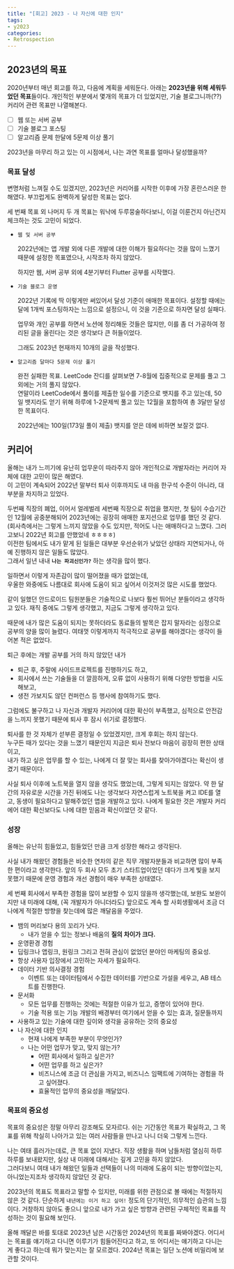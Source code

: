 ```yaml
---
title: "[회고] 2023 - 나 자신에 대한 인지"
tags:
- y2023
categories:
- Retrospection
---
```


## 2023년의 목표
2020년부터 매년 회고를 하고, 다음에 계획을 세워둔다.
아래는 **2023년을 위해 세워두었던 목표**들이다.
개인적인 부분에서 몇개의 목표가 더 있었지만, 기술 블로그니까(??) 커리어 관련 목표만 나열해본다.

- [ ]  웹 또는 서버 공부
- [ ]  기술 블로그 포스팅
- [ ]  알고리즘 문제 한달에 5문제 이상 풀기

2023년을 마무리 하고 있는 이 시점에서, 나는 과연 목표를 얼마나 달성했을까?

### 목표 달성

변명처럼 느껴질 수도 있겠지만, 2023년은 커리어를 시작한 이후에 가장 혼란스러운 한 해였다.
부끄럽게도 완벽하게 달성한 목표는 없다.

세 번째 목표 외 나머지 두 개 목표는 워낙에 두루뭉술하다보니, 이걸 이룬건지 아닌건지 체크하는 것도 고민이 되었다.

- `웹 및 서버 공부`

    2022년에는 앱 개발 외에 다른 개발에 대한 이해가 필요하다는 것을 많이 느꼈기 때문에 설정한 목표였으나, 시작조차 하지 않았다.

    하지만 웹, 서버 공부 외에 4분기부터 Flutter 공부를 시작했다.

- `기술 블로그 운영`

    2022년 기록에 딱 이렇게만 써있어서 달성 기준이 애매한 목표이다. 설정할 때에는 달에 1개씩 포스팅하자는 느낌으로 설정으니,
    이 것을 기준으로 하자면 달성 실패다.

    업무와 개인 공부를 하면서 노션에 정리해둔 것들은 많지만, 이를 좀 더 가공하여 정리된 글을 올린다는 것은 생각보다 큰 허들이었다.
		
    그래도 2023년 현재까지 10개의 글을 작성했다.

- `알고리즘 달마다 5문제 이상 풀기`

    완전 실패한 목표. LeetCode 잔디를 살펴보면 7-8월에 집중적으로 문제를 풀고 그 외에는 거의 풀지 않았다.  
    연말이라 LeetCode에서 풀이를 제출한 일수를 기준으로 뱃지를 주고 있는데, 50일 뱃지라도 얻기 위해 하루에 1-2문제씩 풀고 있는 12월을 포함하여 총 3달만 달성한 목표이다.
		
	2022년에는 100일(173일 풀이 제출) 뱃지를 얻은 데에 비하면 보잘것 없다.


## 커리어

올해는 내가 느끼기에 유난히 업무운이 따라주지 않아 개인적으로 개발자라는 커리어 자체에 대한 고민이 많은 해였다.  
이 고민이 계속되어 2022년 말부터 퇴사 이후까지도 내 마음 한구석 수준이 아니라, 대부분을 차지하고 있었다.

두번째 직장의 폐업, 이어서 얼레벌레 세번째 직장으로 취업을 했지만, 첫 팀이 수습기간인 12월에 공중분해되어 2023년에는 굉장히 애매한 포지션으로 업무를 했던 것 같다.(회사측에서는 그렇게 느끼지 않았을 수도 있지만, 적어도 나는 애매하다고 느꼈다. 그러고보니 2022년 회고를 안했었네 ㅎㅎㅎㅎ)  
이전한 팀에서도 내가 맡게 된 일들은 대부분 우선순위가 낮았던 상태라 지연되거나, 아예 진행하지 않은 일들도 많았다.  
그래서 일년 내내 **`나는 파괴신인가?`** 하는 생각을 많이 했다.  

일하면서 이렇게 자존감이 많이 떨어졌을 때가 없었는데,  
우울한 와중에도 나름대로 회사에 도움이 되고 싶어서 이것저것 많은 시도를 했었다.

같이 일했던 안드로이드 팀원분들은 기술적으로 나보다 훨씬 뛰어난 분들이라고 생각하고 있다. 재직 중에도 그렇게 생각했고, 지금도 그렇게 생각하고 있다.

때문에 내가 많은 도움이 되지는 못하더라도 동료들의 발목은 잡지 말자라는 심정으로 공부의 양을 많이 늘렸다. 여태껏 이렇게까지 적극적으로 공부를 해야겠다는 생각이 들어본 적은 없었다.

퇴근 후에는 개발 공부를 거의 하지 않았던 내가
- 퇴근 후, 주말에 사이드프로젝트를 진행하기도 하고, 
- 회사에서 쓰는 기술들을 더 깔끔하게, 오류 없이 사용하기 위해 다양한 방법을 시도해보고, 
- 생전 가보지도 않던 컨퍼런스 등 행사에 참여하기도 했다.

그럼에도 불구하고 나 자신과 개발자 커리어에 대한 확신이 부족했고, 심적으로 안전감을 느끼지 못했기 때문에 퇴사 후 잠시 쉬기로 결정했다.

퇴사를 한 것 자체가 섣부른 결정일 수 있었겠지만, 크게 후회는 하지 않는다.  
누구든 때가 있다는 것을 느꼈기 때문인지 지금은 퇴사 전보다 마음이 굉장히 편한 상태이고,   
내가 하고 싶은 업무를 할 수 있는, 나에게 더 잘 맞는 회사를 찾아가야겠다는 확신이 생겼기 때문이다. 

사실 퇴사 이후에 노트북을 열지 않을 생각도 했었는데, 그렇게 되지는 않았다. 
약 한 달 간의 자유로운 시간을 가진 뒤에도 나는 생각보다 자연스럽게 노트북을 켜고 IDE를 열고, 동생이 필요하다고 말해주었던 앱을 개발하고 있다. 
나에게 필요한 것은 개발자 커리에어 대한 확신보다도 나에 대한 믿음과 확신이었던 것 같다. 

### 성장

올해는 유난히 힘들었고, 힘들었던 만큼 크게 성장한 해라고 생각된다.

사실 내가 해왔던 경험들은 비슷한 연차의 같은 직무 개발자분들과 비교하면 많이 부족한 편이라고 생각한다. 앞의 두 회사 모두 초기 스타트업이었던 데다가 크게 빛을 보지 못했기 때문에 운영 경험과 개선 경험이 매우 부족한 상태였다.

세 번째 회사에서 부족한 경험을 많이 보완할 수 있지 않을까 생각했는데, 보완도 보완이지만 내 미래에 대해, (꼭 개발자가 아니더라도) 앞으로도 계속 할 사회생활에서 조금 더 나에게 적절한 방향을 찾는데에 많은 깨달음을 주었다.

- 뱀의 머리보다 용의 꼬리가 낫다.
    - 내가 얻을 수 있는 정보나 배움의 **질의 차이가 크다.**
- 운영환경 경험
- 딥링크나 앱링크, 원링크 그리고 전혀 관심이 없었던 분야인 마케팅의 중요성.
- 항상 사용자 입장에서 고민하는 자세가 필요하다.
- 데이터 기반 의사결정 경험
    - 이벤트 또는 데이터팀에서 수집한 데이터를 기반으로 가설을 세우고, AB 테스트를 진행한다.
- 문서화
    - 모든 업무를 진행하는 것에는 적절한 이유가 있고, 증명이 있어야 한다.
    - 기술 적용 또는 기능 개발의 배경부터 여기에서 얻을 수 있는 효과, 질문들까지
- 사용하고 있는 기술에 대한 깊이와 생각을 공유하는 것의 중요성
- 나 자신에 대한 인지
    - 현재 나에게 부족한 부분이 무엇인가?
    - 나는 어떤 업무가 맞고, 맞지 않는가?
        - 어떤 회사에서 일하고 싶은가?
        - 어떤 업무를 하고 싶은가?
        - 비즈니스에 조금 더 관심을 가지고, 비즈니스 임팩트에 기여하는 경험을 하고 싶어졌다.
        - 효율적인 업무의 중요성을 깨달았다.


### 목표의 중요성
목표의 중요성은 정말 아무리 강조해도 모자르다. 쉬는 기간동안 목표가 확실하고, 그 목표를 위해 착실히 나아가고 있는 여러 사람들을 만나고 나니 더욱 그렇게 느낀다.

나는 여태 흘러가는데로, 큰 목표 없이 지냈다. 직장 생활을 하며 남들처럼 열심히 하루하루를 보내왔지만, 실상 내 미래에 대해서는 깊게 고민을 하지 않았다.  
그러다보니 여태 내가 해왔던 일들과 선택들이 나의 미래에 도움이 되는 방향이었는지, 아니었는지조차 생각하지 않았던 것 같다.

2023년의 목표도 목표라고 말할 수 있지만, 미래를 위한 관점으로 볼 때에는 적절하지 않은 것 같다. 
단순하게 `내년에는 이거 하고 싶어!` 정도의 단기적인, 의무적인 습관의 느낌이다. 
거창하지 않아도 좋으니 앞으로 내가 가고 싶은 방향과 관련된 구체적인 목표를 작성하는 것이 필요해 보인다. 


올해 깨달은 바를 토대로 2023년 남은 시간동안 2024년의 목표를 짜봐야겠다.
어디서는 목표를 얘기하고 다니면 이루기가 힘들어진다고 하고, 또 어디서는 얘기하고 다니는게 좋다고 하는데 뭐가 맞는지는 잘 모르겠다.
2024년 목표는 일단 노션에 비밀리에 보관할 것이다.
